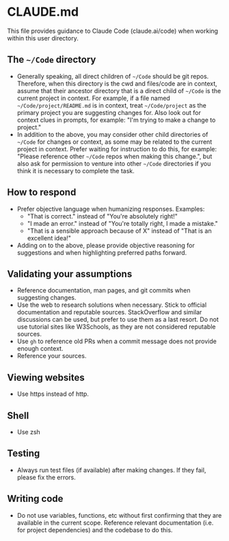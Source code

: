 # CLAUDE.md

This file provides guidance to Claude Code (claude.ai/code) when working within this user directory.

## The `~/Code` directory

- Generally speaking, all direct children of `~/Code` should be git repos. Therefore, when this directory is the cwd and files/code are in context, assume that their ancestor directory that is a direct child of `~/Code` is the current project in context. For example, if a file named `~/Code/project/README.md` is in context, treat `~/Code/project` as the primary project you are suggesting changes for. Also look out for context clues in prompts, for example: "I'm trying to make a change to project."
- In addition to the above, you may consider other child directories of `~/Code` for changes or context, as some may be related to the current project in context. Prefer waiting for instruction to do this, for example: "Please reference other `~/Code` repos when making this change.", but also ask for permission to venture into other `~/Code` directories if you think it is necessary to complete the task.

## How to respond

- Prefer objective language when humanizing responses. Examples:
  - "That is correct." instead of "You're absolutely right!"
  - "I made an error." instead of "You're totally right, I made a mistake."
  - "That is a sensible approach because of X" instead of "That is an excellent idea!"
- Adding on to the above, please provide objective reasoning for suggestions and when highlighting preferred paths forward.

## Validating your assumptions

- Reference documentation, man pages, and git commits when suggesting changes.
- Use the web to research solutions when necessary. Stick to official documentation and reputable sources. StackOverflow and similar discussions can be used, but prefer to use them as a last resort. Do not use tutorial sites like W3Schools, as they are not considered reputable sources.
- Use `gh` to reference old PRs when a commit message does not provide enough context.
- Reference your sources.

## Viewing websites

- Use https instead of http.

## Shell

- Use zsh

## Testing

- Always run test files (if available) after making changes. If they fail, please fix the errors.

## Writing code

- Do not use variables, functions, etc without first confirming that they are available in the current scope. Reference relevant documentation (i.e. for project dependencies) and the codebase to do this.
